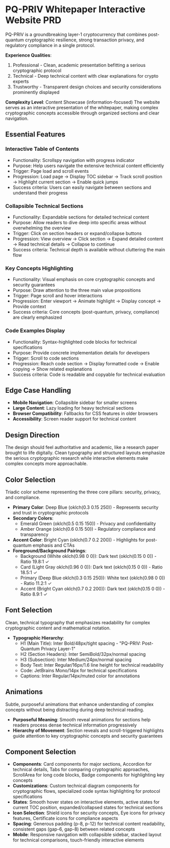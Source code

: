 # PQ-PRIV Whitepaper Interactive Website PRD

PQ-PRIV is a groundbreaking layer-1 cryptocurrency that combines post-quantum cryptographic resilience, strong transaction privacy, and regulatory compliance in a single protocol.

**Experience Qualities**:
1. Professional - Clean, academic presentation befitting a serious cryptographic protocol
2. Technical - Deep technical content with clear explanations for crypto experts
3. Trustworthy - Transparent design choices and security considerations prominently displayed

**Complexity Level**: Content Showcase (information-focused)
The website serves as an interactive presentation of the whitepaper, making complex cryptographic concepts accessible through organized sections and clear navigation.

## Essential Features

### Interactive Table of Contents
- Functionality: Scrollspy navigation with progress indicator
- Purpose: Help users navigate the extensive technical content efficiently
- Trigger: Page load and scroll events
- Progression: Load page → Display TOC sidebar → Track scroll position → Highlight current section → Enable quick jumps
- Success criteria: Users can easily navigate between sections and understand their progress

### Collapsible Technical Sections
- Functionality: Expandable sections for detailed technical content
- Purpose: Allow readers to dive deep into specific areas without overwhelming the overview
- Trigger: Click on section headers or expand/collapse buttons
- Progression: View overview → Click section → Expand detailed content → Read technical details → Collapse to continue
- Success criteria: Technical depth is available without cluttering the main flow

### Key Concepts Highlighting
- Functionality: Visual emphasis on core cryptographic concepts and security guarantees
- Purpose: Draw attention to the three main value propositions
- Trigger: Page scroll and hover interactions
- Progression: Enter viewport → Animate highlight → Display concept → Provide context
- Success criteria: Core concepts (post-quantum, privacy, compliance) are clearly emphasized

### Code Examples Display
- Functionality: Syntax-highlighted code blocks for technical specifications
- Purpose: Provide concrete implementation details for developers
- Trigger: Scroll to code sections
- Progression: Reach code section → Display formatted code → Enable copying → Show related explanations
- Success criteria: Code is readable and copyable for technical evaluation

## Edge Case Handling
- **Mobile Navigation**: Collapsible sidebar for smaller screens
- **Large Content**: Lazy loading for heavy technical sections
- **Browser Compatibility**: Fallbacks for CSS features in older browsers
- **Accessibility**: Screen reader support for technical content

## Design Direction
The design should feel authoritative and academic, like a research paper brought to life digitally. Clean typography and structured layouts emphasize the serious cryptographic research while interactive elements make complex concepts more approachable.

## Color Selection
Triadic color scheme representing the three core pillars: security, privacy, and compliance.

- **Primary Color**: Deep Blue (oklch(0.3 0.15 250)) - Represents security and trust in cryptographic protocols
- **Secondary Colors**: 
  - Emerald Green (oklch(0.5 0.15 150)) - Privacy and confidentiality
  - Amber Orange (oklch(0.6 0.15 50)) - Regulatory compliance and transparency
- **Accent Color**: Bright Cyan (oklch(0.7 0.2 200)) - Highlights for post-quantum emphasis and CTAs
- **Foreground/Background Pairings**:
  - Background (White oklch(0.98 0 0)): Dark text (oklch(0.15 0 0)) - Ratio 19.8:1 ✓
  - Card (Light Gray oklch(0.96 0 0)): Dark text (oklch(0.15 0 0)) - Ratio 18.5:1 ✓
  - Primary (Deep Blue oklch(0.3 0.15 250)): White text (oklch(0.98 0 0)) - Ratio 11.2:1 ✓
  - Accent (Bright Cyan oklch(0.7 0.2 200)): Dark text (oklch(0.15 0 0)) - Ratio 8.9:1 ✓

## Font Selection
Clean, technical typography that emphasizes readability for complex cryptographic content and mathematical notation.

- **Typographic Hierarchy**:
  - H1 (Main Title): Inter Bold/48px/tight spacing - "PQ-PRIV: Post-Quantum Privacy Layer-1"
  - H2 (Section Headers): Inter SemiBold/32px/normal spacing
  - H3 (Subsection): Inter Medium/24px/normal spacing
  - Body Text: Inter Regular/16px/1.6 line height for technical readability
  - Code: JetBrains Mono/14px for technical specifications
  - Captions: Inter Regular/14px/muted color for annotations

## Animations
Subtle, purposeful animations that enhance understanding of complex concepts without being distracting during deep technical reading.

- **Purposeful Meaning**: Smooth reveal animations for sections help readers process dense technical information progressively
- **Hierarchy of Movement**: Section reveals and scroll-triggered highlights guide attention to key cryptographic concepts and security guarantees

## Component Selection
- **Components**: Card components for major sections, Accordion for technical details, Tabs for comparing cryptographic approaches, ScrollArea for long code blocks, Badge components for highlighting key concepts
- **Customizations**: Custom technical diagram components for cryptographic flows, specialized code syntax highlighting for protocol specifications
- **States**: Smooth hover states on interactive elements, active states for current TOC position, expanded/collapsed states for technical sections
- **Icon Selection**: Shield icons for security concepts, Eye icons for privacy features, Certificate icons for compliance aspects
- **Spacing**: Generous padding (p-8, p-12) for technical content readability, consistent gaps (gap-6, gap-8) between related concepts
- **Mobile**: Responsive navigation with collapsible sidebar, stacked layout for technical comparisons, touch-friendly interactive elements